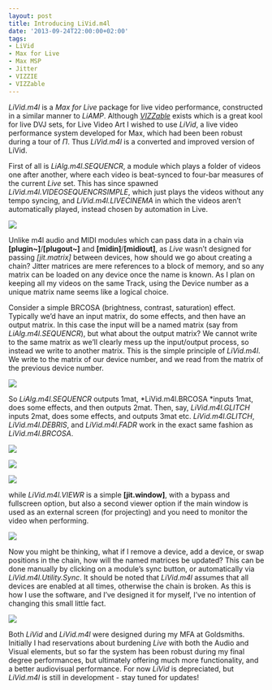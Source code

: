 ```yaml
---
layout: post
title: Introducing LiVid.m4l
date: '2013-09-24T22:00:00+02:00'
tags:
- LiVid
- Max for Live
- Max MSP
- Jitter
- VIZZIE
- VIZZable
---
```

*LiVid.m4l* is a *Max for Live* package for live video performance, constructed in a similar manner to *LiAMP*. Although [*VIZZable*](http://vizzable.zeal.co/) exists which is a great kool for live DVJ sets, for Live Video Art I wished to use *LiVid*, a live video performance system developed for Max, which had been been robust during a tour of *П*. Thus *LiVid.m4l* is a converted and improved version of LiVid.

First of all is *LiAlg.m4l.SEQUENCR*, a module which plays a folder of videos one after another, where each video is beat-synced to four-bar measures of the current *Live* set. This has since spawned *LiVid.m4l.VIDEOSEQUENCRSIMPLE*, which just plays the videos without any tempo syncing, and *LiVid.m4l.LIVECINEMA* in which the videos aren’t automatically played, instead chosen by automation in Live.

![]({{site.url}}/assets/images/posts/2013/13-09-24/01.png)

Unlike m4l audio and MIDI modules which can pass data in a chain via **[plugin~]**/**[plugout~]** and **[midin]**/**[midiout]**, as *Live* wasn’t designed for passing *[jit.matrix]* between devices, how should we go about creating a chain? Jitter matrices are mere references to a block of memory, and so any matrix can be loaded on any device once the name is known. As I plan on keeping all my videos on the same Track, using the Device number as a unique matrix name seems like a logical choice.

Consider a simple BRCOSA (brightness, contrast, saturation) effect. Typically we’d have an input matrix, do some effects, and then have an output matrix. In this case the input will be a named matrix (say from *LiAlg.m4l.SEQUENCR*), but what about the output matrix? We cannot write to the same matrix as we’ll clearly mess up the input/output process, so instead we write to another matrix. This is the simple principle of *LiVid.m4l*. We write to the matrix of our device number, and we read from the matrix of the previous device number.

![]({{site.url}}/assets/images/posts/2013/13-09-24/02.png)

So *LiAlg.m4l.SEQUENCR* outputs 1mat, *LiVid.m4l.BRCOSA *inputs 1mat, does some effects, and then outputs 2mat. Then, say, *LiVid.m4l.GLITCH* inputs 2mat, does some effects, and outputs 3mat etc. *LiVid.m4l.GLITCH*, *LiVid.m4l.DEBRIS*, and *LiVid.m4l.FADR* work in the exact same fashion as *LiVid.m4l.BRCOSA*.

![]({{site.url}}/assets/images/posts/2013/13-09-24/03.png)

![]({{site.url}}/assets/images/posts/2013/13-09-24/04.png)

![]({{site.url}}/assets/images/posts/2013/13-09-24/05.png)

while *LiVid.m4l.VIEWR* is a simple **[jit.window]**, with a bypass and fullscreen option, but also a second viewer option if the main window is used as an external screen (for projecting) and you need to monitor the video when performing.

![]({{site.url}}/assets/images/posts/2013/13-09-24/06.png)

Now you might be thinking, what if I remove a device, add a device, or swap positions in the chain, how will the named matrices be updated? This can be done manually by clicking on a module’s sync button, or automatically via *LiVid.m4l.Utility.Sync*. It should be noted that *LiVid.m4l* assumes that all devices are enabled at all times, otherwise the chain is broken. As this is how I use the software, and I’ve designed it for myself, I’ve no intention of changing this small little fact.

![]({{site.url}}/assets/images/posts/2013/13-09-24/07.png)

Both *LiVid* and *LiVid.m4l* were designed during my MFA at Goldsmiths. Initially I had reservations about burdening *Live* with both the Audio and Visual elements, but so far the system has been robust during my final degree performances, but ultimately offering much more functionality, and a better audiovisual performance. For now *LiVid* is depreciated, but *LiVid.m4l* is still in development - stay tuned for updates!
